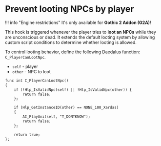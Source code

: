 # Prevent looting NPCs by player

!!! info "Engine restrictions"
    It's only available for **Gothic 2 Addon (G2A)**!

This hook is triggered whenever the player tries to **loot an NPCs** while they are unconscious or dead.
It extends the default looting system by allowing custom script conditions to determine whether looting is allowed.

To control looting behavior, define the following Daedalus function: `C_PlayerCanLootNpc`.

- `self` - player
- `other` - NPC to loot

```dae title="Example usage"
func int C_PlayerCanLootNpc()
{
    if (!Hlp_IsValidNpc(self) || !Hlp_IsValidNpc(other)) { 
        return false;
    };

    if (Hlp_GetInstanceID(other) == NONE_100_Xardas)
    {
        AI_PlayAni(self, "T_DONTKNOW");
        return false;
    };

    return true;
};
```

